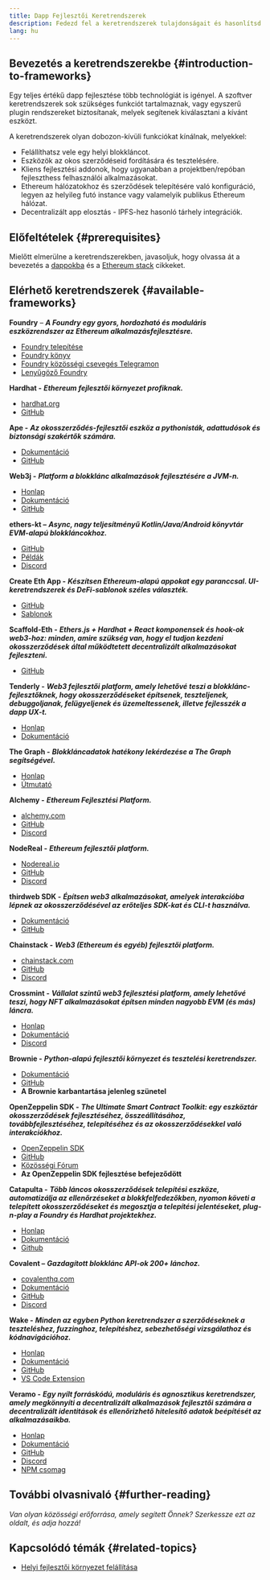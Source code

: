 ```yaml
---
title: Dapp Fejlesztői Keretrendszerek
description: Fedezd fel a keretrendszerek tulajdonságait és hasonlítsd össze az elérhető lehetőségeket.
lang: hu
---
```


## Bevezetés a keretrendszerekbe {#introduction-to-frameworks}

Egy teljes értékű dapp fejlesztése több technológiát is igényel. A szoftver keretrendszerek sok szükséges funkciót tartalmaznak, vagy egyszerű plugin rendszereket biztosítanak, melyek segítenek kiválasztani a kívánt eszközt.

A keretrendszerek olyan dobozon-kívüli funkciókat kínálnak, melyekkel:

- Felállíthatsz vele egy helyi blokkláncot.
- Eszközök az okos szerződéseid fordítására és tesztelésére.
- Kliens fejlesztési addonok, hogy ugyanabban a projektben/repóban fejleszthess felhasználói alkalmazásokat.
- Ethereum hálózatokhoz és szerződések telepítésére való konfiguráció, legyen az helyileg futó instance vagy valamelyik publikus Ethereum hálózat.
- Decentralizált app elosztás - IPFS-hez hasonló tárhely integrációk.

## Előfeltételek {#prerequisites}

Mielőtt elmerülne a keretrendszerekben, javasoljuk, hogy olvassa át a bevezetés a [dappokba](/developers/docs/dapps/) és a [Ethereum stack](/developers/docs/ethereum-stack/) cikkeket.

## Elérhető keretrendszerek {#available-frameworks}

**Foundry** – **_A Foundry egy gyors, hordozható és moduláris eszközrendszer az Ethereum alkalmazásfejlesztésre._**

- [Foundry telepítése](https://book.getfoundry.sh/)
- [Foundry könyv](https://book.getfoundry.sh/)
- [Foundry közösségi csevegés Telegramon](https://t.me/foundry_support)
- [Lenyűgöző Foundry](https://github.com/crisgarner/awesome-foundry)

**Hardhat -** **_Ethereum fejlesztői környezet profiknak._**

- [hardhat.org](https://hardhat.org)
- [GitHub](https://github.com/nomiclabs/hardhat)

**Ape -** **_Az okosszerződés-fejlesztői eszköz a pythonisták, adattudósok és biztonsági szakértők számára._**

- [Dokumentáció](https://docs.apeworx.io/ape/stable/)
- [GitHub](https://github.com/ApeWorX/ape)

**Web3j -** **_Platform a blokklánc alkalmazások fejlesztésére a JVM-n._**

- [Honlap](https://www.web3labs.com/web3j-sdk)
- [Dokumentáció](https://docs.web3j.io)
- [GitHub](https://github.com/web3j/web3j)

<strong x-id=„1”>ethers-kt –</strong> **_Async, nagy teljesítményű Kotlin/Java/Android könyvtár EVM-alapú blokkláncokhoz._**

- [GitHub](https://github.com/Kr1ptal/ethers-kt)
- [Példák](https://github.com/Kr1ptal/ethers-kt/tree/master/examples)
- [Discord](https://discord.gg/rx35NzQGSb)

**Create Eth App -** **_Készítsen Ethereum-alapú appokat egy paranccsal. UI-keretrendszerek és DeFi-sablonok széles választék._**

- [GitHub](https://github.com/paulrberg/create-eth-app)
- [Sablonok](https://github.com/PaulRBerg/create-eth-app/tree/develop/templates)

**Scaffold-Eth -** **_Ethers.js + Hardhat + React komponensek és hook-ok web3-hoz: minden, amire szükség van, hogy el tudjon kezdeni okosszerződések által működtetett decentralizált alkalmazásokat fejleszteni._**

- [GitHub](https://github.com/scaffold-eth/scaffold-eth-2)

**Tenderly -** **_Web3 fejlesztői platform, amely lehetővé teszi a blokklánc-fejlesztőknek, hogy okosszerződéseket építsenek, teszteljenek, debuggoljanak, felügyeljenek és üzemeltessenek, illetve fejlesszék a dapp UX-t._**

- [Honlap](https://tenderly.co/)
- [Dokumentáció](https://docs.tenderly.co/ethereum-development-practices)

**The Graph -** **_Blokkláncadatok hatékony lekérdezése a The Graph segítségével._**

- [Honlap](https://thegraph.com/)
- [Útmutató](/developers/tutorials/the-graph-fixing-web3-data-querying/)

**Alchemy -** **_Ethereum Fejlesztési Platform._**

- [alchemy.com](https://www.alchemy.com/)
- [GitHub](https://github.com/alchemyplatform)
- [Discord](https://discord.com/invite/alchemyplatform)

**NodeReal -** **_Ethereum fejlesztői platform._**

- [Nodereal.io](https://nodereal.io/)
- [GitHub](https://github.com/node-real)
- [Discord](https://discord.gg/V5k5gsuE)

**thirdweb SDK -** **_Építsen web3 alkalmazásokat, amelyek interakcióba lépnek az okosszerződésével az erőteljes SDK-kat és CLI-t használva._**

- [Dokumentáció](https://portal.thirdweb.com/sdk/)
- [GitHub](https://github.com/thirdweb-dev/)

**Chainstack -** **_Web3 (Ethereum és egyéb) fejlesztői platform._**

- [chainstack.com](https://www.chainstack.com/)
- [GitHub](https://github.com/chainstack)
- [Discord](https://discord.gg/BSb5zfp9AT)

**Crossmint -** **_Vállalat szintű web3 fejlesztési platform, amely lehetővé teszi, hogy NFT alkalmazásokat építsen minden nagyobb EVM (és más) láncra._**

- [Honlap](https://www.crossmint.com)
- [Dokumentáció](https://docs.crossmint.com)
- [Discord](https://discord.com/invite/crossmint)

**Brownie -** **_Python-alapú fejlesztői környezet és tesztelési keretrendszer._**

- [Dokumentáció](https://eth-brownie.readthedocs.io/en/latest/)
- [GitHub](https://github.com/eth-brownie/brownie)
- **A Brownie karbantartása jelenleg szünetel**

**OpenZeppelin SDK -** **_The Ultimate Smart Contract Toolkit: egy eszköztár okosszerződések fejlesztéséhez, összeállításához, továbbfejlesztéséhez, telepítéséhez és az okosszerződésekkel való interakciókhoz._**

- [OpenZeppelin SDK](https://openzeppelin.com/sdk/)
- [GitHub](https://github.com/OpenZeppelin/openzeppelin-sdk)
- [Közösségi Fórum](https://forum.openzeppelin.com/c/support/17)
- **Az OpenZeppelin SDK fejlesztése befejeződött**

**Catapulta -** **_Több láncos okosszerződések telepítési eszköze, automatizálja az ellenőrzéseket a blokkfelfedezőkben, nyomon követi a telepített okosszerződéseket és megosztja a telepítési jelentéseket, plug-n-play a Foundry és Hardhat projektekhez._**

- [Honlap](https://catapulta.sh/)
- [Dokumentáció](https://catapulta.sh/docs)
- [Github](https://github.com/catapulta-sh)

**Covalent –** **_Gazdagított blokklánc API-ok 200+ lánchoz._**

- [covalenthq.com](https://www.covalenthq.com/)
- [Dokumentáció](https://www.covalenthq.com/docs/api/)
- [GitHub](https://github.com/covalenthq)
- [Discord](https://www.covalenthq.com/discord/)

**Wake -** **_Minden az egyben Python keretrendszer a szerződéseknek a teszteléshez, fuzzinghoz, telepítéshez, sebezhetőségi vizsgálathoz és kódnavigációhoz._**

- [Honlap](https://getwake.io/)
- [Dokumentáció](https://ackeeblockchain.com/wake/docs/latest/)
- [GitHub](https://github.com/Ackee-Blockchain/wake)
- [VS Code Extension](https://marketplace.visualstudio.com/items?itemName=AckeeBlockchain.tools-for-solidity)

**Veramo -** **_Egy nyílt forráskódú, moduláris és agnosztikus keretrendszer, amely megkönnyíti a decentralizált alkalmazások fejlesztői számára a decentralizált identitások és ellenőrizhető hitelesítő adatok beépítését az alkalmazásaikba._**

- [Honlap](https://veramo.io/)
- [Dokumentáció](https://veramo.io/docs/basics/introduction)
- [GitHub](https://github.com/uport-project/veramo)
- [Discord](https://discord.com/invite/FRRBdjemHV)
- [NPM csomag](https://www.npmjs.com/package/@veramo/core)

## További olvasnivaló {#further-reading}

_Van olyan közösségi erőforrása, amely segített Önnek? Szerkessze ezt az oldalt, és adja hozzá!_

## Kapcsolódó témák {#related-topics}

- [Helyi fejlesztői környezet felállítása](/developers/local-environment/)
